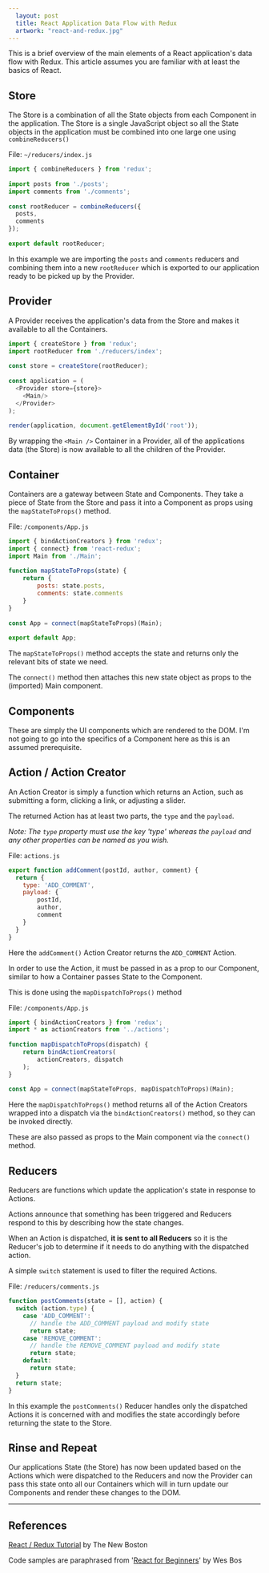 ```yaml
---
  layout: post
  title: React Application Data Flow with Redux
  artwork: "react-and-redux.jpg"
---
```


This is a brief overview of the main elements of a React application's data flow with Redux.
This article assumes you are familiar with at least the basics of React.


## Store
The Store is a combination of all the State objects from each Component in the application.
The Store is a single JavaScript object so all the State objects in the application must be combined into one large one using `combineReducers()`

File: `~/reducers/index.js`
```javascript
import { combineReducers } from 'redux';
 
import posts from './posts';
import comments from './comments';
 
const rootReducer = combineReducers({
  posts,
  comments
});
 
export default rootReducer;
```

In this example we are importing the `posts` and `comments` reducers and combining them into a new `rootReducer` which is exported to our application ready to be picked up by the Provider.

## Provider
A Provider receives the application's data from the Store and makes it available to all the Containers.

```javascript
import { createStore } from 'redux';
import rootReducer from './reducers/index';
 
const store = createStore(rootReducer);
 
const application = (
  <Provider store={store}>
    <Main/>
  </Provider>
);
 
render(application, document.getElementById('root'));
```

By wrapping the `<Main />` Container in a Provider, all of the applications data (the Store) is now available to all the children of the Provider.



## Container
Containers are a gateway between State and Components. They take a piece of State from the Store and pass it into a Component as props using the `mapStateToProps()` method.

File: `/components/App.js`
```javascript
import { bindActionCreators } from 'redux';
import { connect} from 'react-redux';
import Main from './Main';
 
function mapStateToProps(state) {
    return {
        posts: state.posts,
        comments: state.comments
    }
}
 
const App = connect(mapStateToProps)(Main);
 
export default App;
```

The `mapStateToProps()` method accepts the state and returns only the relevant bits of state we need.

The `connect()` method then attaches this new state object as props to the (imported) Main component.



## Components
These are simply the UI components which are rendered to the DOM. I'm not going to go into the specifics of a Component here as this is an assumed prerequisite.



## Action / Action Creator
An Action Creator is simply a function which returns an Action, such as submitting a form, clicking a link, or adjusting a slider.

The returned Action has at least two parts, the `type` and the `payload`.

_Note: The `type` property must use the key 'type' whereas the `payload` and any other properties can be named as you wish._

File: `actions.js`
```javascript
export function addComment(postId, author, comment) {
  return {
    type: 'ADD_COMMENT',
    payload: {
        postId,
        author,
        comment
    }
  }
}
```
Here the `addComment()` Action Creator returns the `ADD_COMMENT` Action.

In order to use the Action, it must be passed in as a prop to our Component, similar to how a Container passes State to the Component.

This is done using the `mapDispatchToProps()` method 

File: `/components/App.js`
```javascript
import { bindActionCreators } from 'redux';
import * as actionCreators from '../actions';
 
function mapDispatchToProps(dispatch) {
    return bindActionCreators(
        actionCreators, dispatch
    );
}
 
const App = connect(mapStateToProps, mapDispatchToProps)(Main);
```

Here the `mapDispatchToProps()` method returns all of the Action Creators wrapped into a dispatch via the `bindActionCreators()` method, so they can be invoked directly.

These are also passed as props to the Main component via the `connect()` method.



## Reducers
Reducers are functions which update the application's state in response to Actions.

Actions announce that something has been triggered and Reducers respond to this by describing how the state changes.

When an Action is dispatched, **it is sent to all Reducers** so it is the Reducer's job to determine if it needs to do anything with the dispatched action.

A simple `switch` statement is used to filter the required Actions.

File: `/reducers/comments.js`
```javascript
function postComments(state = [], action) {
  switch (action.type) {
    case 'ADD_COMMENT':
      // handle the ADD_COMMENT payload and modify state
      return state;
    case 'REMOVE_COMMENT':
      // handle the REMOVE_COMMENT payload and modify state
      return state;
    default:
      return state;
  }
  return state;
}
```

In this example the `postComments()` Reducer handles only the dispatched Actions it is concerned with and modifies the state accordingly before returning the state to the Store.

## Rinse and Repeat

Our applications State (the Store) has now been updated based on the Actions which were dispatched to the Reducers and now the Provider can pass this state onto all our Containers which will in turn update our Components and render these changes to the DOM.

---

## References
[React / Redux Tutorial](https://youtu.be/DiLVAXlVYR0) by The New Boston

Code samples are paraphrased from '[React for Beginners](https://reactforbeginners.com)' by Wes Bos